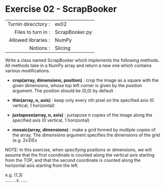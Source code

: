 # Exercise 02 - ScrapBooker
|                         |                    |
| -----------------------:| ------------------ |
|   Turnin direcctory :   |  ex02              |
|   Files to turn in :    |  ScrapBooker.py    |
|   Allowed libraries :   |  NumPy             |
|   Notions :             |  Slicing           |


Write a class named ScrapBooker which implements the following methods.
All methods take in a NumPy array and return a new one which contains various modifications.

- __crop(array, dimensions, position)__ : crop the image as a square with the given dimensions, whose top left corner is given by the _position_ argument. The position should be (0,0) by default

- __thin(array, n, axis)__ : keep only every nth pixel on the specified axis (0 vertical, 1 horizontal)

- __juxtapose(array, n, axis)__ : juxtapose _n_ copies of the image along the specified axis (0 vertical, 1 horizontal)

- __mosaic(array, dimensions)__ : make a grid formed by multiple copies of the array. The _dimensions_ argument specifies the dimensions of the grid (e.g. 2x3)Ex

NOTE: In this exercise, when specifying positions or dimensions, we will assume that the first coordinate is counted along the vertical axis starting from the TOP, and that the second coordinate is counted along the horizontal axis starting from the left.  

e.g.  (1,3)  
.....
...x.
.....
